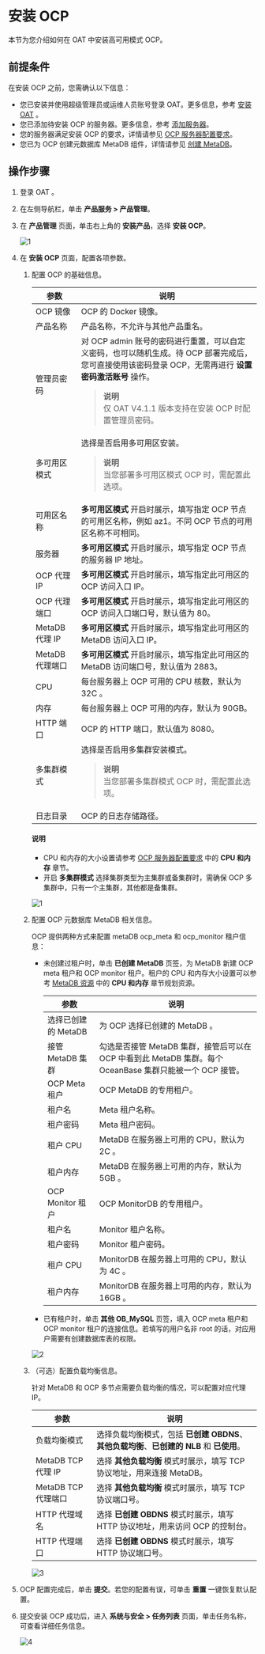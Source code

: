 # 安装 OCP

本节为您介绍如何在 OAT 中安装高可用模式 OCP。

## 前提条件

在安装 OCP 之前，您需确认以下信息：

* 您已安装并使用超级管理员或运维人员账号登录 OAT。更多信息，参考 [安装 OAT](../../../200.prepare-the-deployment-environment/100.install-oat.md) 。
* 您已添加待安装 OCP 的服务器。更多信息，参考 [添加服务器](../../../200.prepare-the-deployment-environment/200.standardized-host.md)。
* 您的服务器满足安装 OCP 的要求，详情请参见 [OCP 服务器配置要求](../../100.planning-resources/200.planning-resources-of-high-availability/100.ocp-server-specifications-multi-node.md)。
* 您已为 OCP 创建元数据库 MetaDB 组件，详情请参见 [创建 MetaDB](../200.deploying-a-high-availability-of-ocp/200.install-metadb-high-availability.md)。

## 操作步骤

1. 登录 OAT 。

2. 在左侧导航栏，单击 **产品服务 > 产品管理**。

3. 在 **产品管理** 页面，单击右上角的 **安装产品**，选择 **安装 OCP**。

     ![1](https://obbusiness-private.oss-cn-shanghai.aliyuncs.com/doc/img/ocp/401/%E5%AE%89%E8%A3%85ocp1.png)

4. 在 **安装 OCP** 页面，配置各项参数。

   1. 配置 OCP 的基础信息。

        |   参数   |   说明   |
        |--------|---------|
        |   OCP 镜像   |   OCP 的 Docker 镜像。   |
        |   产品名称   |   产品名称，不允许与其他产品重名。   |
        |   管理员密码  |    对 OCP admin 账号的密码进行重置，可以自定义密码，也可以随机生成。待 OCP 部署完成后，您可直接使用该密码登录 OCP，无需再进行 **设置密码激活账号** 操作。 <blockquote>**说明**</br>仅 OAT V4.1.1 版本支持在安装 OCP 时配置管理员密码。</blockquote>      |
        |   多可用区模式 |   选择是否启用多可用区安装。<blockquote>**说明**</br>当您部署多可用区模式 OCP 时，需配置此选项。</blockquote>     |
        |   可用区名称   |   **多可用区模式** 开启时展示，填写指定 OCP 节点的可用区名称，例如 az1。不同 OCP 节点的可用区名称不可相同。   |
        |   服务器   |   **多可用区模式** 开启时展示，填写指定 OCP 节点的服务器 IP 地址。   |
        |   OCP 代理 IP   |   **多可用区模式** 开启时展示，填写指定此可用区的 OCP 访问入口 IP。   |
        |   OCP 代理端口   |   **多可用区模式** 开启时展示，填写指定此可用区的 OCP 访问入口端口号，默认值为 80。   |
        |   MetaDB 代理 IP   |   **多可用区模式** 开启时展示，填写指定此可用区的 MetaDB 访问入口 IP。   |
        |   MetaDB 代理端口   |   **多可用区模式** 开启时展示，填写指定此可用区的 MetaDB 访问端口号，默认值为 2883。   |
        |   CPU   |   每台服务器上 OCP 可用的 CPU 核数，默认为 32C 。  |
        |   内存   |   每台服务器上 OCP 可用的内存，默认为 90GB。   |
        |   HTTP 端口   |   OCP 的 HTTP 端口，默认值为 8080。   |
        |   多集群模式   |   选择是否启用多集群安装模式。<blockquote>**说明**</br>当您部署多集群模式 OCP 时，需配置此选项。</blockquote>  |
        |   日志目录  |   OCP 的日志存储路径。   |

      <main id="notice" type='explain'>
      <h4>说明</h4>
      <ul>
      <li>CPU 和内存的大小设置请参考 <a href="../../100.planning-resources/200.planning-resources-of-high-availability/100.ocp-server-specifications-multi-node.md">OCP 服务器配置要求</a> 中的 <strong>CPU 和内存</strong> 章节。</li>
      <li>开启 <strong>多集群模式</strong> 选择集群类型为主集群或备集群时，需确保 OCP 多集群中，只有一个主集群，其他都是备集群。</li>
      </ul>
      </main>

      ![1](https://obbusiness-private.oss-cn-shanghai.aliyuncs.com/doc/img/ocp/401/%E5%AE%89%E8%A3%85ocp%E5%9F%BA%E7%A1%80%E9%85%8D%E7%BD%AE1.png)

   2. 配置 OCP 元数据库 MetaDB 相关信息。

      OCP 提供两种方式来配置 metaDB ocp_meta 和 ocp_monitor 租户信息：

      * 未创建过租户时，单击 **已创建 MetaDB** 页签，为 MetaDB 新建 OCP meta 租户和 OCP monitor 租户。租户的 CPU 和内存大小设置可以参考 [MetaDB 资源](../../100.planning-resources/200.planning-resources-of-high-availability/200.metadb-resources-multi-node.md) 中的 **CPU 和内存** 章节规划资源。

        |   参数   |   说明   |
        |--------|---------|
        |   选择已创建的 MetaDB   |   为 OCP 选择已创建的 MetaDB 。  |
        |   接管 MetaDB 集群   |   勾选是否接管 MetaDB 集群，接管后可以在 OCP 中看到此 MetaDB 集群。每个 OceanBase 集群只能被一个 OCP 接管。  |
        |   OCP Meta 租户   |   OCP MetaDB 的专用租户。   |
        |   租户名   |   Meta 租户名称。  |
        |   租户密码  |   Meta 租户密码。  |
        |   租户 CPU  |   MetaDB 在服务器上可用的 CPU，默认为 2C 。  |
        |   租户内存  |   MetaDB 在服务器上可用的内存，默认为 5GB 。  |
        |   OCP Monitor 租户  |   OCP MonitorDB 的专用租户。  |
        |   租户名  |   Monitor 租户名称。  |
        |   租户密码  |   Monitor 租户密码。  |
        |   租户 CPU  |   MonitorDB 在服务器上可用的 CPU，默认为 4C 。  |
        |   租户内存  |   MonitorDB 在服务器上可用的内存，默认为 16GB 。  |

      * 已有租户时，单击 **其他 OB_MySQL** 页签，填入 OCP meta 租户和 OCP monitor 租户的连接信息。若填写的用户名非 root 的话，对应用户需要有创建数据库表的权限。

      ![2](https://obbusiness-private.oss-cn-shanghai.aliyuncs.com/doc/img/ocp/401/%E5%AE%89%E8%A3%85ocp-metadb%E9%85%8D%E7%BD%AE1.png)

   3. （可选）配置负载均衡信息。

      针对 MetaDB 和 OCP 多节点需要负载均衡的情况，可以配置对应代理 IP。

        |   参数   |   说明   |
        |--------|---------|
        |   负载均衡模式   |   选择负载均衡模式，包括 **已创建 OBDNS**、**其他负载均衡**、**已创建的 NLB** 和 **已使用**。  |
        |   MetaDB TCP 代理 IP   |  选择 **其他负载均衡** 模式时展示，填写 TCP 协议地址，用来连接 MetaDB。  |
        |   MetaDB TCP 代理端口   |  选择 **其他负载均衡** 模式时展示，填写 TCP 协议端口号。   |
        |   HTTP 代理域名  |   选择 **已创建 OBDNS** 模式时展示，填写 HTTP 协议地址，用来访问 OCP 的控制台。   |
        |   HTTP 代理端口  |   选择 **已创建 OBDNS** 模式时展示，填写 HTTP 协议端口号。  |

      ![3](https://obbusiness-private.oss-cn-shanghai.aliyuncs.com/doc/img/ocp/401/%E5%AE%89%E8%A3%85ocp-%E8%B4%9F%E8%BD%BD%E5%9D%87%E8%A1%A1%E9%85%8D%E7%BD%AE1.png)

5. OCP 配置完成后，单击 **提交**。若您的配置有误，可单击 **重置** 一键恢复默认配置。

6. 提交安装 OCP 成功后，进入 **系统与安全 > 任务列表** 页面，单击任务名称，可查看详细任务信息。

    ![4](https://obbusiness-private.oss-cn-shanghai.aliyuncs.com/doc/img/ocp/401/%E5%AE%89%E8%A3%85ocp%E4%BB%BB%E5%8A%A11.png)
